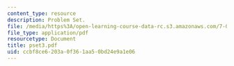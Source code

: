 ```yaml
---
content_type: resource
description: Problem Set.
file: /media/https%3A/open-learning-course-data-rc.s3.amazonaws.com/7-03-genetics-fall-2004/ccbf8ce6203a0f361aa50bd24e9a1e06_pset3.pdf
file_type: application/pdf
resourcetype: Document
title: pset3.pdf
uid: ccbf8ce6-203a-0f36-1aa5-0bd24e9a1e06
---
```

